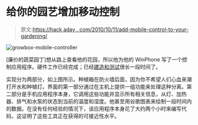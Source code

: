 # 给你的园艺增加移动控制

> 原文:[https://hack aday . com/2010/10/11/add-mobile-control-to-your-gardening/](https://hackaday.com/2010/10/11/adding-mobile-control-to-your-gardening/)

![](../Images/c7a16f47c701529a73ca745c0e4edec1.png "growbox-mobile-controller")

[廉价的蔬菜园丁]想从路上查看他的花园，所以他为他的 WinPhone 写了一个控制应用程序。硬件工作已经完成；已经[建造和测试](http://hackaday.com/2009/09/15/grow-box-controls-heater-fans-and-water/)很长一段时间了。

实现分为两部分，如上图所示。种植箱在防火墙后面，因为你不希望人们心血来潮打开水和种植灯。界面的第一部分通过在主机上提供一组功能来处理这种分离。第二部分是手机应用程序本身，它调用这些功能并显示所有相关信息，从灯、加热器、排气和水泵的状态到当前的温度和湿度。他甚至用谷歌图表来绘制一段时间内的数据。在没有任何经验的情况下，该应用程序本身花了大约两个小时来编写代码，这证明了这些工具正在获得的可接近性水平。
